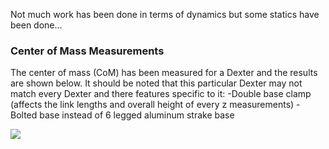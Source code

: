 Not much work has been done in terms of dynamics but some statics have been done...

### Center of Mass Measurements

The center of mass (CoM) has been measured for a Dexter and the results are shown below.
It should be noted that this particular Dexter may not match every Dexter and there features specific to it:
-Double base clamp (affects the link lengths and overall height of every z measurements)
-Bolted base instead of 6 legged aluminum strake base

![](https://user-images.githubusercontent.com/26582517/91360228-e0c9ce80-e7aa-11ea-9465-29e0f4eb875d.PNG)
